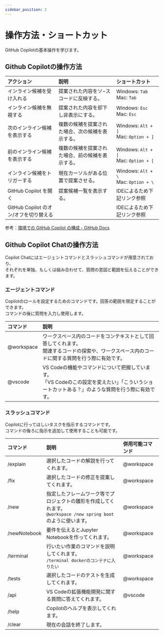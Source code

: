 ```yaml
---
sidebar_position: 2
---
```


# 操作方法・ショートカット

GitHub Copilotの基本操作を学びます。

## Github Copilotの操作方法

| アクション | 説明 | ショートカット |
| :--- | :--- | :--- |
| インライン候補を受け入れる | 提案された内容をソ−スコードに反映する。 | Windows: `Tab` <br/> Mac: `Tab` |
| インライン候補を無視する | 提案された内容を却下し非表示にする。 | Windows: `Esc` <br/> Mac: `Esc` |
| 次のインライン候補を表示する | 複数の候補を提案された場合、次の候補を表示する。 | Windows: `Alt + ]` <br/> Mac: `Option + ]` |
| 前のインライン候補を表示する | 複数の候補を提案された場合、前の候補を表示する。 | Windows: `Alt + [` <br/> Mac: `Option + [` |
| インライン候補をトリガーする | 現在カーソルがある位置で提案させる。 | Windows: `Alt + \` <br/> Mac: `Option + \` |
| GitHub Copilot を開く | 提案候補一覧を表示する。 | IDEによるため下記リンク参照 |
| GitHub Copilot のオン/オフを切り替える |  | IDEによるため下記リンク参照 |

参考：[環境での GitHub Copilot の構成 - GitHub Docs](https://docs.github.com/ja/copilot/configuring-github-copilot/configuring-github-copilot-in-your-environment?tool=vscode)

## Github Copilot Chatの操作方法

Copilot Chatにはエージェントコマンドとスラッシュコマンドが用意されており、<br/>
それぞれを単独、もしくは組み合わせて、質問の意図と範囲を伝えることができます。

### エージェントコマンド

Copilotのロールを設定するためのコマンドです。回答の範囲を限定することができます。<br/>
コマンドの後に質問を入力し使用します。

| コマンド | 説明 |
| :--- | :--- |
| @workspace | ワークスペース内のコードをコンテキストとして回答してくれます。<br/>関連するコードの探索や、ワークスペース内のコードに関する質問を行う際に有効です。 |
| @vscode | VS Codeの機能やコマンドについて把握しています。<br/>「VS Codeのこの設定を変えたい」「こういうショートカットある？」のような質問を行う際に有効です。 |

### スラッシュコマンド

Copilotに行ってほしいタスクを指示するコマンドです。<br/>
コマンドの後ろに指示を追加して使用することも可能です。

| コマンド | 説明 | 併用可能コマンド |
| :--- | :--- | :--- |
| /explain | 選択したコードの解説を行ってくれます。 | @workspace |
| /fix | 選択したコードの修正を提案してくれます。 | @workspace |
| /new | 指定したフレームワーク等でプロジェクトの雛形を作成してくれます。<br/>`@workspace /new spring boot` のように使います。 | @workspace |
| /newNotebook | 要件を伝えるとJupyter Notebookを作ってくれます。 | @workspace |
| /terminal | 行いたい作業のコマンドを説明してくれます。<br/>`/terminal dockerのコンテナに入りたい` | @workspace |
| /tests | 選択したコードのテストを生成してくれます。 | @workspace |
| /api | VS Codeの拡張機能開発に関する質問に答えてくれます。 | @vscode |
| /help | Copilotのヘルプを表示してくれます。 |  |
| /clear | 現在の会話を終了します。 |  |
